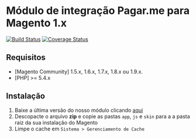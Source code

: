 # Módulo de integração Pagar.me para Magento 1.x
[![Build Status](https://travis-ci.org/pagarme/pagarme-magento.svg?branch=v2)](https://travis-ci.org/pagarme/pagarme-magento)
[![Coverage Status](https://coveralls.io/repos/github/pagarme/pagarme-magento/badge.svg?branch=v2)](https://coveralls.io/github/pagarme/pagarme-magento?branch=master)

## Requisitos

- [Magento Community] 1.5.x, 1.6.x, 1.7.x, 1.8.x ou 1.9.x.
- [PHP] >= 5.4.x

## Instalação

1. Baixe a última versão do nosso módulo clicando [aqui](https://github.com/pagarme/pagarme-magento/archive/v2.zip)
2. Descopacte o arquivo **zip** e copie as pastas `app`, `js` e `skin` para a a pasta raiz da sua instalação do Magento
3. Limpe o cache em `Sistema > Gerenciamento de Cache`
